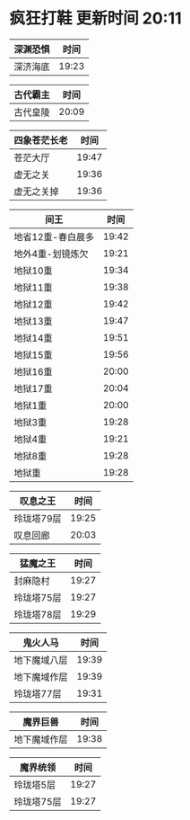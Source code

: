 # 疯狂打鞋 更新时间 20:11

| 深渊恐惧   | 时间    |
|--------|-------|
| 深济海底 | 19:23 |

| 古代霸主   | 时间    |
|--------|-------|
| 古代皇陵 | 20:09 |

| 四象苍茫长老   | 时间    |
|--------|-------|
| 苍茫大厅 | 19:47 |
| 虚无之关 | 19:36 |
| 虚无之关掉 | 19:36 |

| 间王   | 时间    |
|--------|-------|
| 地省12重-春白晨多 | 19:42 |
| 地外4重-划镜炼欠 | 19:21 |
| 地狱10重 | 19:34 |
| 地狱11重 | 19:38 |
| 地狱12重 | 19:42 |
| 地狱13重 | 19:47 |
| 地狱14重 | 19:51 |
| 地狱15重 | 19:56 |
| 地狱16重 | 20:00 |
| 地狱17重 | 20:04 |
| 地狱1重 | 20:00 |
| 地狱3重 | 19:28 |
| 地狱4重 | 19:21 |
| 地狱8重 | 19:28 |
| 地狱重 | 19:28 |

| 叹息之王   | 时间    |
|--------|-------|
| 玲珑塔79层 | 19:25 |
| 叹息回廊 | 20:03 |

| 猛魔之王   | 时间    |
|--------|-------|
| 封麻隐村 | 19:27 |
| 玲珑塔75层 | 19:27 |
| 玲珑塔78层 | 19:29 |

| 鬼火人马   | 时间    |
|--------|-------|
| 地下魔域八层 | 19:39 |
| 地下魔域作层 | 19:39 |
| 玲珑塔77层 | 19:31 |

| 魔界巨兽   | 时间    |
|--------|-------|
| 地下魔域作层 | 19:38 |

| 魔界统领   | 时间    |
|--------|-------|
| 玲珑塔5层 | 19:27 |
| 玲珑塔75层 | 19:27 |